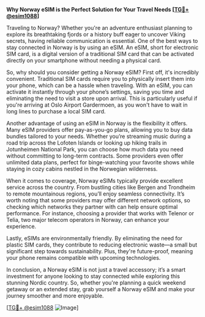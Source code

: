 **Why Norway eSIM is the Perfect Solution for Your Travel Needs [[TG💪+ @esim1088](https://t.me/s/esim1088)]**

Traveling to Norway? Whether you're an adventure enthusiast planning to explore its breathtaking fjords or a history buff eager to uncover Viking secrets, having reliable communication is essential. One of the best ways to stay connected in Norway is by using an eSIM. An eSIM, short for electronic SIM card, is a digital version of a traditional SIM card that can be activated directly on your smartphone without needing a physical card.

So, why should you consider getting a Norway eSIM? First off, it's incredibly convenient. Traditional SIM cards require you to physically insert them into your phone, which can be a hassle when traveling. With an eSIM, you can activate it instantly through your phone’s settings, saving you time and eliminating the need to visit a store upon arrival. This is particularly useful if you're arriving at Oslo Airport Gardermoen, as you won't have to wait in long lines to purchase a local SIM card.

Another advantage of using an eSIM in Norway is the flexibility it offers. Many eSIM providers offer pay-as-you-go plans, allowing you to buy data bundles tailored to your needs. Whether you’re streaming music during a road trip across the Lofoten Islands or looking up hiking trails in Jotunheimen National Park, you can choose how much data you need without committing to long-term contracts. Some providers even offer unlimited data plans, perfect for binge-watching your favorite shows while staying in cozy cabins nestled in the Norwegian wilderness.

When it comes to coverage, Norway eSIMs typically provide excellent service across the country. From bustling cities like Bergen and Trondheim to remote mountainous regions, you’ll enjoy seamless connectivity. It’s worth noting that some providers may offer different network options, so checking which networks they partner with can help ensure optimal performance. For instance, choosing a provider that works with Telenor or Telia, two major telecom operators in Norway, can enhance your experience.

Lastly, eSIMs are environmentally friendly. By eliminating the need for plastic SIM cards, they contribute to reducing electronic waste—a small but significant step towards sustainability. Plus, they're future-proof, meaning your phone remains compatible with upcoming technologies.

In conclusion, a Norway eSIM is not just a travel accessory; it’s a smart investment for anyone looking to stay connected while exploring this stunning Nordic country. So, whether you're planning a quick weekend getaway or an extended stay, grab yourself a Norway eSIM and make your journey smoother and more enjoyable. 

[[TG💪+ @esim1088](https://t.me/s/esim1088) ![Image](https://i.postimg.cc/Y0z9fWf4/image.png)]
